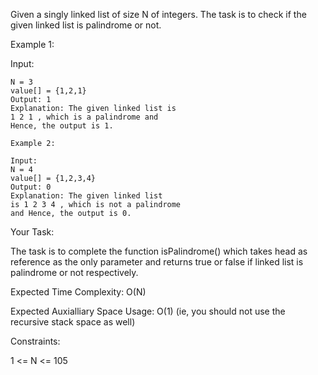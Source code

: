 Given a singly linked list of size N of integers. The task is to check if the given linked list is palindrome or not.

Example 1:

Input:
```
N = 3
value[] = {1,2,1}
Output: 1
Explanation: The given linked list is
1 2 1 , which is a palindrome and
Hence, the output is 1.

Example 2:

Input:
N = 4
value[] = {1,2,3,4}
Output: 0
Explanation: The given linked list
is 1 2 3 4 , which is not a palindrome
and Hence, the output is 0.
```
Your Task:

The task is to complete the function isPalindrome() which takes head as reference as the only parameter and 
returns true or false if linked list is palindrome or not respectively.

Expected Time Complexity: O(N)

Expected Auxialliary Space Usage: O(1)  (ie, you should not use the recursive stack space as well)

Constraints:

1 <= N <= 105

